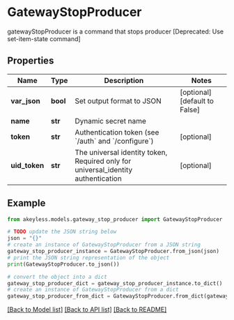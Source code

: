 # GatewayStopProducer

gatewayStopProducer is a command that stops producer [Deprecated: Use set-item-state command]

## Properties

Name | Type | Description | Notes
------------ | ------------- | ------------- | -------------
**var_json** | **bool** | Set output format to JSON | [optional] [default to False]
**name** | **str** | Dynamic secret name | 
**token** | **str** | Authentication token (see &#x60;/auth&#x60; and &#x60;/configure&#x60;) | [optional] 
**uid_token** | **str** | The universal identity token, Required only for universal_identity authentication | [optional] 

## Example

```python
from akeyless.models.gateway_stop_producer import GatewayStopProducer

# TODO update the JSON string below
json = "{}"
# create an instance of GatewayStopProducer from a JSON string
gateway_stop_producer_instance = GatewayStopProducer.from_json(json)
# print the JSON string representation of the object
print(GatewayStopProducer.to_json())

# convert the object into a dict
gateway_stop_producer_dict = gateway_stop_producer_instance.to_dict()
# create an instance of GatewayStopProducer from a dict
gateway_stop_producer_from_dict = GatewayStopProducer.from_dict(gateway_stop_producer_dict)
```
[[Back to Model list]](../README.md#documentation-for-models) [[Back to API list]](../README.md#documentation-for-api-endpoints) [[Back to README]](../README.md)


